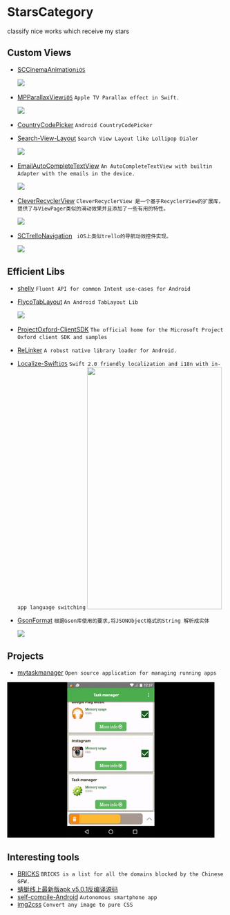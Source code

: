 # StarsCategory
classify nice works which receive my stars
## Custom Views
- [SCCinemaAnimation`iOS`](https://github.com/SergioChan/SCCinemaAnimation)

  ![](https://raw.githubusercontent.com/SergioChan/SCCinemaAnimation/master/Image/preview.gif)
- [MPParallaxView`iOS`](https://github.com/DroidsOnRoids/MPParallaxView) `Apple TV Parallax effect in Swift.`

  ![](https://camo.githubusercontent.com/9c28da3f78c90f32fe3321327caf34bad4fd730c/687474703a2f2f692e696d6775722e636f6d2f657642576633632e676966)
- [CountryCodePicker](https://github.com/chathudan/CountryCodePicker) `Android CountryCodePicker`
- [Search-View-Layout](https://github.com/sahildave/Search-View-Layout) `Search View Layout like Lollipop Dialer`
  
  ![](https://github.com/sahildave/Search-View-Layout/blob/master/demo.gif?raw=true)
- [EmailAutoCompleteTextView](https://github.com/tasomaniac/EmailAutoCompleteTextView) `An AutoCompleteTextView with builtin Adapter with the emails in the device.`

  ![](https://github.com/tasomaniac/EmailAutoCompleteTextView/blob/master/demo.gif)
- [CleverRecyclerView](https://github.com/luckyandyzhang/CleverRecyclerView) `CleverRecyclerView 是一个基于RecyclerView的扩展库，提供了与ViewPager类似的滑动效果并且添加了一些有用的特性。`

  ![](https://github.com/luckyandyzhang/CleverRecyclerView/blob/master/art/s1.gif)
- [SCTrelloNavigation](https://github.com/SergioChan/SCTrelloNavigation) ` iOS上类似trello的导航动效控件实现。`

  ![](https://raw.githubusercontent.com/SergioChan/SCTrelloNavigation/master/Image/previewgif.gif)

  
## Efficient Libs
- [shelly](https://github.com/jtribe/shelly) `Fluent API for common Intent use-cases for Android`
- [FlycoTabLayout](https://github.com/H07000223/FlycoTabLayout) `An Android TabLayout Lib`

  ![](https://github.com/H07000223/FlycoTabLayout/blob/master/preview_2.gif)
- [ProjectOxford-ClientSDK](https://github.com/Microsoft/ProjectOxford-ClientSDK) `The official home for the Microsoft Project Oxford client SDK and samples`
- [ReLinker](https://github.com/KeepSafe/ReLinker) `A robust native library loader for Android.`
- [Localize-Swift`iOS`](https://github.com/marmelroy/Localize-Swift) `Swift 2.0 friendly localization and i18n with in-app language switching`
  <img src='https://camo.githubusercontent.com/68670b270ff0f916c5cb2dfe0d158a5cb4245681/687474703a2f2f692e696d6775722e636f6d2f767372707142742e676966' height='561px' width='312px'>
- [GsonFormat](https://github.com/zzz40500/GsonFormat) `根据Gson库使用的要求,将JSONObject格式的String 解析成实体`

  ![](https://camo.githubusercontent.com/906f202f3172526a554e91825b85b53a9e02bdd4/687474703a2f2f75706c6f61642d696d616765732e6a69616e7368752e696f2f75706c6f61645f696d616765732f3136363836362d333863316639396336643039373336372e676966)
  

## Projects
- [mytaskmanager](https://github.com/TheLester/mytaskmanager) `Open source application for managing running apps`

![](https://github.com/TheLester/mytaskmanager/blob/master/art/showcase.gif)

## Interesting tools
- [BRICKS](https://github.com/Leask/BRICKS) `BRICKS is a list for all the domains blocked by the Chinese GFW.`
- [蜻蜓线上最新版apk v5.0.1反编译源码](https://github.com/cryfish2015/QingTingCheat)
- [self-compile-Android](https://github.com/Tribler/self-compile-Android) `Autonomous smartphone app`
- [img2css](https://github.com/javierbyte/img2css) `Convert any image to pure CSS`
